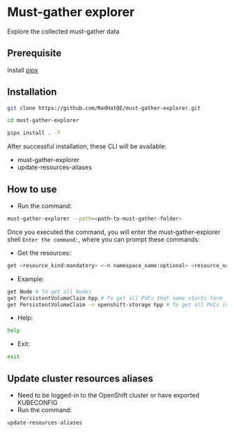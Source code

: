 # Must-gather explorer
Explore the collected must-gather data

## Prerequisite
Install [pipx](https://github.com/pypa/pipx)

## Installation
```bash
git clone https://github.com/RedHatQE/must-gather-explorer.git

cd must-gather-explorer

pipx install . -f
```
After successful installation, these CLI will be available:
- must-gather-explorer
- update-resources-aliases

## How to use
- Run the command:
```bash
must-gather-explorer --path=<path-to-must-gather-folder>
```
Once you executed the command, you will enter the must-gather-explorer shell `Enter the command:`, where you can prompt these commands:
- Get the resources:
```bash
get <resource_kind:mandatory> <-n namespace_name:optional> <resource_name_starts_with:optional>
```
- Example:
```bash
get Node # To get all Nodes
get PersistentVolumeClaim hpp # To get all PVCs that name starts form 'hpp'
get PersistentVolumeClaim -n openshift-storage hpp # To get all PVCs in 'openshift-storage' namespace that name starts form 'hpp'
```
- Help:
```bash
help
```
- Exit:
```bash
exit
```

## Update cluster resources aliases
- Need to be logged-in to the OpenShift cluster or have exported KUBECONFIG
- Run the command:

```bash
update-resources-aliases
```
